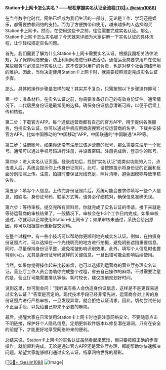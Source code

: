 **Station卡上网卡怎么实名？——轻松掌握实名认证全流程[[TG💪+ @esim1088](https://t.me/s/esim1088)]**

在当今数字化时代，网络已经成为我们生活的一部分。无论是工作、学习还是娱乐，都需要依赖网络的支持。而为了方便携带和使用，越来越多的人选择购买Station卡上网卡。然而，在使用这些卡之前，往往需要完成实名认证。那么，Station卡上网卡怎么实名呢？今天就来详细为大家讲解一下实名认证的具体流程，让你轻松搞定实名问题。

首先，我们需要了解为什么Station卡上网卡需要实名认证。根据我国相关法律法规，为了保障网络安全，防止利用网络进行非法活动，通信运营商要求用户在使用某些服务时必须进行实名认证。这不仅是对用户的负责，也是对整个社会网络环境的维护。因此，当你决定使用Station卡上网卡时，就需要按照规定完成实名认证步骤。

那么，具体的操作步骤是怎样的呢？其实并不复杂，只需按照以下步骤操作即可：

第一步：准备材料。在实名认证之前，你需要准备好自己的有效身份证件。通常情况下，二代居民身份证是最常见的选择。确保身份证信息清晰可辨，以便于后续上传和核验。

第二步：下载官方APP。每个通信运营商都有自己的官方APP，用于提供各类服务，包括实名认证。你可以通过手机应用商店搜索对应运营商的名字，下载并安装官方APP。比如中国移动的“中国移动”APP，中国联通的“中国联通”APP等。

第三步：注册账号。如果你还没有注册过该运营商的账号，那么需要先注册一个账号。通常可以通过手机号码进行注册，并设置密码。注册完成后，登录你的账号。

第四步：进入实名认证页面。登录成功后，找到“实名认证”或类似功能的入口。点击进入后，系统会提示你上传身份证照片。此时，请按照提示将身份证的正面和反面分别拍照上传。注意，拍摄时要保证光线充足，照片清晰，避免因模糊导致审核失败。

第五步：填写个人信息。上传完身份证照片后，系统可能会要求你填写一些个人信息，如姓名、身份证号码、联系方式等。请务必仔细核对，确保信息准确无误。

第六步：等待审核。提交完所有资料后，你就完成了实名认证的申请。接下来就是等待运营商的审核结果了。一般情况下，审核会在1-3个工作日内完成。如果审核通过，你就可以正常使用Station卡上网卡了；如果审核未通过，系统会给出原因，你可以根据提示重新提交资料。

在整个过程中，有一些小技巧可以帮助你更顺利地完成实名认证。例如，在拍摄身份证照片时，可以选择在一个光线明亮的地方进行拍摄，避免阴影遮挡重要信息。同时，尽量保持身份证平整，避免褶皱影响识别效果。此外，填写个人信息时也要特别小心，尤其是身份证号码这样的关键信息，一旦出错可能会影响后续使用。

当然，如果你觉得操作起来比较麻烦，也可以选择到运营商的营业厅办理实名认证。营业厅工作人员会协助你完成整个过程，省去自己操作的麻烦。不过需要注意的是，营业厅可能需要排队等候，耗时较长，建议提前规划好时间。

说到这里，你可能会问：“我听说有些人会伪造身份证信息，这样是不是更容易通过实名认证？”答案是否定的。现代技术手段已经非常先进，运营商会对上传的身份证照片进行严格审核，一旦发现异常，就会拒绝认证请求。因此，切勿尝试任何不正当手段，以免给自己带来不必要的麻烦。

最后，提醒大家在日常使用Station卡上网卡时也要注意网络安全。不要随意点击不明链接，保护好个人隐私信息，定期更新软件版本以修复潜在漏洞。只有在安全的前提下，才能更好地享受网络带来的便利。

总结来说，Station卡上网卡的实名认证虽然看起来繁琐，但只要按照正确的步骤操作，就能顺利完成。无论是通过官方APP还是营业厅办理，都能帮助你快速解决问题。希望大家能够顺利通过实名认证，畅享网络世界的精彩。

[[TG💪+ @esim1088](https://t.me/s/esim1088) ![Image](https://i.postimg.cc/4NQfJmqS/Snipaste-2025-05-13-00-14-12.png)]